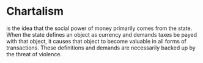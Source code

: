 # Chartalism
is the idea that the social power of money primarily comes from the state. When the state defines an object as currency and demands taxes be payed with that object, it causes that object to become valuable in all forms of transactions. These definitions and demands are necessarily backed up by the threat of violence.